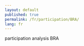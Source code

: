 ```yaml
---
layout: default
published: true
permalink: /fr/participation/BRA/
lang: fr
---
```


participation analysis BRA
